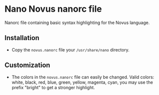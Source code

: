 # Nano Novus nanorc file

Nanorc file containing basic syntax highlighting for the Novus language.

## Installation
* Copy the `novus.nanorc` file your `/usr/share/nano` directory.

## Customization
* The colors in the `novus.nanorc` file can easily be changed. Valid colors: white, black, red,
blue, green, yellow, magenta, cyan, you may use the prefix "bright" to get a stronger highlight.
